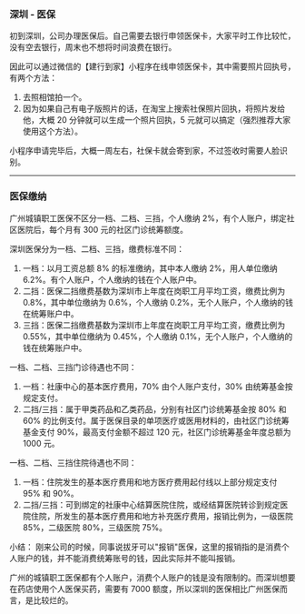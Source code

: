 ### 深圳 - 医保
初到深圳，公司办理医保后。自己需要去银行申领医保卡，大家平时工作比较忙，没有空去银行，周末也不想将时间浪费在银行。

因此可以通过微信的【建行到家】小程序在线申领医保卡，其中需要照片回执号，有两个方法：

1. 去照相馆拍一个。
2. 因为如果自己有电子版照片的话，在淘宝上搜索社保照片回执，将照片发给他，大概 20 分钟就可以生成一个照片回执，5 元就可以搞定（强烈推荐大家使用这个方法）。

小程序申请完毕后，大概一周左右，社保卡就会寄到家，不过签收时需要人脸识别。


----
### 医保缴纳
广州城镇职工医保不区分一档、二档、三挡，个人缴纳 2%，有个人账户，绑定社区医院后，每个月有 300 元的社区门诊统筹额度。

深圳医保分为一档、二档、三挡，缴费标准不同：

1. 一档：以月工资总额 8% 的标准缴纳，其中本人缴纳 2%，用人单位缴纳 6.2%。有个人账户，个人缴纳的钱在个人账户中。
2. 二挡：医保二挡缴费基数为深圳市上年度在岗职工月平均工资，缴费比例为 0.8%，其中单位缴纳为 0.6%，个人缴纳 0.2%，无个人账户，个人缴纳的钱在统筹账户中。
3. 三挡：医保二挡缴费基数为深圳市上年度在岗职工月平均工资，缴费比例为 0.55%，其中单位缴纳为 0.45%，个人缴纳 0.1%，无个人账户，个人缴纳的钱在统筹账户中。

一档、二档、三挡门诊待遇也不同：

1. 一档：社康中心的基本医疗费用，70% 由个人账户支付，30% 由统筹基金按规定支付。
2. 二挡/三挡：属于甲类药品和乙类药品，分别有社区门诊统筹基金按 80% 和 60% 的比例支付。属于医保目录的单项医疗或医用材料的，由社区门诊统筹基金支付 90%，最高支付金额不超过 120 元，社区门诊统筹基金年度总额为 1000 元。

一档、二档、三挡住院待遇也不同：

1. 一档：住院发生的基本医疗费用和地方医疗费用起付线以上部分规定支付 95% 和 90%。
2. 二挡/三挡：可到绑定的社康中心结算医院住院，或经结算医院转诊到规定医院住院，所发生的基本医疗费用和地方补充医疗费用，报销比例为，一级医院 85%，二级医院 80%，三级医院 75%。

小结：
刚来公司的时候，同事说拔牙可以"报销"医保，这里的报销指的是消费个人账户的钱，并不能消费统筹账号的钱，因此实际并不能叫报销。

广州的城镇职工医保都有个人账户，消费个人账户的钱是没有限制的。而深圳想要在药店使用个人医保买药，需要有 7000 额度，所以深圳的医保相比广州医保而言，是比较烂的。




